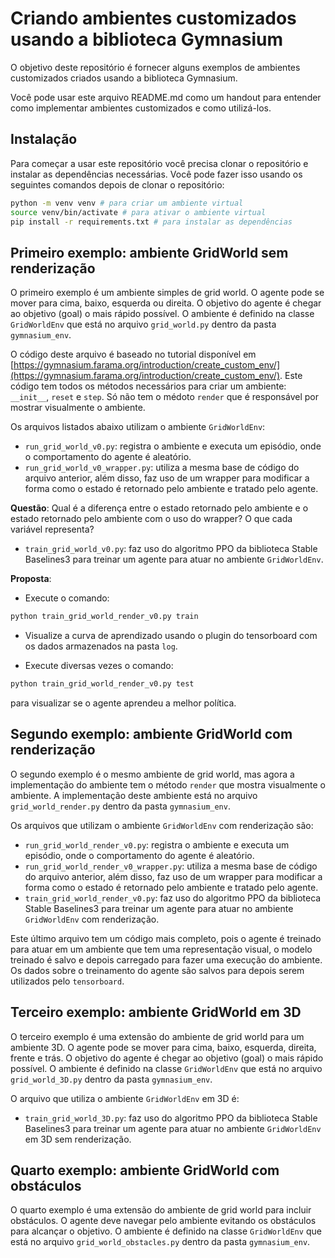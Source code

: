 # Criando ambientes customizados usando a biblioteca Gymnasium

O objetivo deste repositório é fornecer alguns exemplos de ambientes customizados criados 
usando a biblioteca Gymnasium. 

Você pode usar este arquivo README.md como um handout para entender como implementar ambientes customizados e como utilizá-los.

## Instalação

Para começar a usar este repositório você precisa clonar o repositório e instalar as dependências necessárias. Você pode fazer isso usando os seguintes comandos depois de clonar o repositório:

```bash
python -m venv venv # para criar um ambiente virtual
source venv/bin/activate # para ativar o ambiente virtual
pip install -r requirements.txt # para instalar as dependências
```

## Primeiro exemplo: ambiente GridWorld sem renderização

O primeiro exemplo é um ambiente simples de grid world. O agente pode se mover para cima, baixo, esquerda ou direita. O objetivo do agente é chegar ao objetivo (goal) o mais rápido possível. O ambiente é definido na classe `GridWorldEnv` que está no arquivo `grid_world.py` dentro da pasta `gymnasium_env`. 

O código deste arquivo é baseado no tutorial disponível em [https://gymnasium.farama.org/introduction/create_custom_env/](https://gymnasium.farama.org/introduction/create_custom_env/). Este código tem todos os métodos necessários para criar um ambiente: `__init__`, `reset` e `step`. Só não tem o médoto `render` que é responsável por mostrar visualmente o ambiente.  

Os arquivos listados abaixo utilizam o ambiente `GridWorldEnv`: 

* `run_grid_world_v0.py`: registra o ambiente e executa um episódio, onde o comportamento do agente é aleatório.
* `run_grid_world_v0_wrapper.py`: utiliza a mesma base de código do arquivo anterior, além disso, faz uso de um wrapper para modificar a forma como o estado é retornado pelo ambiente e tratado pelo agente. 

**Questão**: Qual é a diferença entre o estado retornado pelo ambiente e o estado retornado pelo ambiente com o uso do wrapper? O que cada variável representa?

* `train_grid_world_v0.py`: faz uso do algoritmo PPO da biblioteca Stable Baselines3 para treinar um agente para atuar no ambiente `GridWorldEnv`. 

**Proposta**: 

* Execute o comando:

```bash
python train_grid_world_render_v0.py train
```

* Visualize a curva de aprendizado usando o plugin do tensorboard com os dados armazenados na pasta `log`. 

* Execute diversas vezes o comando: 

```bash
python train_grid_world_render_v0.py test
```

para visualizar se o agente aprendeu a melhor política. 


## Segundo exemplo: ambiente GridWorld com renderização

O segundo exemplo é o mesmo ambiente de grid world, mas agora a implementação do ambiente tem o método `render` que mostra visualmente o ambiente. A implementação deste ambiente está no arquivo `grid_world_render.py` dentro da pasta `gymnasium_env`.

Os arquivos que utilizam o ambiente `GridWorldEnv` com renderização são:

* `run_grid_world_render_v0.py`: registra o ambiente e executa um episódio, onde o comportamento do agente é aleatório.
* `run_grid_world_render_v0_wrapper.py`: utiliza a mesma base de código do arquivo anterior, além disso, faz uso de um wrapper para modificar a forma como o estado é retornado pelo ambiente e tratado pelo agente.
* `train_grid_world_render_v0.py`: faz uso do algoritmo PPO da biblioteca Stable Baselines3 para treinar um agente para atuar no ambiente `GridWorldEnv` com renderização.

Este último arquivo tem um código mais completo, pois o agente é treinado para atuar em um ambiente que tem uma representação visual, o modelo treinado é salvo e depois carregado para fazer uma execução do ambiente. Os dados sobre o treinamento do agente são salvos para depois serem utilizados pelo `tensorboard`.

## Terceiro exemplo: ambiente GridWorld em 3D

O terceiro exemplo é uma extensão do ambiente de grid world para um ambiente 3D. O agente pode se mover para cima, baixo, esquerda, direita, frente e trás. O objetivo do agente é chegar ao objetivo (goal) o mais rápido possível. O ambiente é definido na classe `GridWorldEnv` que está no arquivo `grid_world_3D.py` dentro da pasta `gymnasium_env`.

O arquivo que utiliza o ambiente `GridWorldEnv` em 3D é:
* `train_grid_world_3D.py`: faz uso do algoritmo PPO da biblioteca Stable Baselines3 para treinar um agente para atuar no ambiente `GridWorldEnv` em 3D sem renderização.

## Quarto exemplo: ambiente GridWorld com obstáculos

O quarto exemplo é uma extensão do ambiente de grid world para incluir obstáculos. O agente deve navegar pelo ambiente evitando os obstáculos para alcançar o objetivo. O ambiente é definido na classe `GridWorldEnv` que está no arquivo `grid_world_obstacles.py` dentro da pasta `gymnasium_env`.



<!--
## Ambiente GridWorld com renderização e obstáculos

**Sugestão**: alterar o código disponível em [gymnasium_env/grid_world_render.py](./gymnasium_env/grid_world_render.py) para que a representação do estado também considere obstáculos. Claro que a alteração na forma como o estado é representado também tem impacto no comportamento das ações do agente. 

## Uso do ambiente GridWorld para problemas de Coverage Path Planning

**Sugestão**: considerando a última versão do ambiente GridWorld, com renderização e obstáculos, altere a função de *reward*. 
-->
